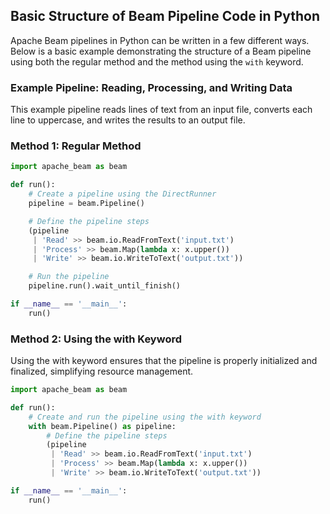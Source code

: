## Basic Structure of Beam Pipeline Code in Python

Apache Beam pipelines in Python can be written in a few different ways. Below is a basic example demonstrating the structure of a Beam pipeline using both the regular method and the method using the `with` keyword.

### Example Pipeline: Reading, Processing, and Writing Data

This example pipeline reads lines of text from an input file, converts each line to uppercase, and writes the results to an output file.

### Method 1: Regular Method

```python
import apache_beam as beam

def run():
    # Create a pipeline using the DirectRunner
    pipeline = beam.Pipeline()

    # Define the pipeline steps
    (pipeline
     | 'Read' >> beam.io.ReadFromText('input.txt')
     | 'Process' >> beam.Map(lambda x: x.upper())
     | 'Write' >> beam.io.WriteToText('output.txt'))

    # Run the pipeline
    pipeline.run().wait_until_finish()

if __name__ == '__main__':
    run()
```

### Method 2: Using the with Keyword
Using the with keyword ensures that the pipeline is properly initialized and finalized, simplifying resource management.

```python
import apache_beam as beam

def run():
    # Create and run the pipeline using the with keyword
    with beam.Pipeline() as pipeline:
        # Define the pipeline steps
        (pipeline
         | 'Read' >> beam.io.ReadFromText('input.txt')
         | 'Process' >> beam.Map(lambda x: x.upper())
         | 'Write' >> beam.io.WriteToText('output.txt'))

if __name__ == '__main__':
    run()
```
